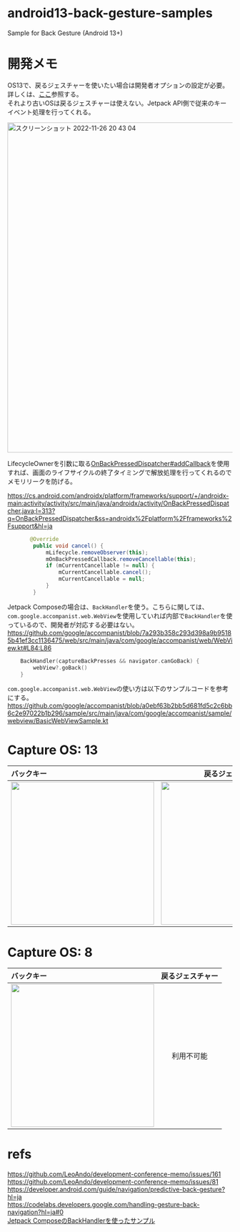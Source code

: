 # android13-back-gesture-samples
Sample for Back Gesture (Android 13+)

# 開発メモ

OS13で、戻るジェスチャーを使いたい場合は開発者オプションの設定が必要。<br>
詳しくは、[ここ](https://developer.android.com/guide/navigation/predictive-back-gesture#dev-option)参照する。<br>
それより古いOSは戻るジェスチャーは使えない。Jetpack API側で従来のキーイベント処理を行ってくれる。<br>

<img width="739" alt="スクリーンショット 2022-11-26 20 43 04" src="https://user-images.githubusercontent.com/16476224/204086962-35b7529b-363b-487c-8009-734787c80961.png">

LifecycleOwnerを引数に取る[OnBackPressedDispatcher#addCallback](https://developer.android.com/reference/androidx/activity/OnBackPressedDispatcher#addCallback(androidx.lifecycle.LifecycleOwner,androidx.activity.OnBackPressedCallback))を使用すれば、画面のライフサイクルの終了タイミングで解放処理を行ってくれるのでメモリリークを防げる。

https://cs.android.com/androidx/platform/frameworks/support/+/androidx-main:activity/activity/src/main/java/androidx/activity/OnBackPressedDispatcher.java;l=313?q=OnBackPressedDispatcher&ss=androidx%2Fplatform%2Fframeworks%2Fsupport&hl=ja
```java
       @Override
        public void cancel() {
            mLifecycle.removeObserver(this);
            mOnBackPressedCallback.removeCancellable(this);
            if (mCurrentCancellable != null) {
                mCurrentCancellable.cancel();
                mCurrentCancellable = null;
            }
        }
```


Jetpack Composeの場合は、`BackHandler`を使う。こちらに関しては、`com.google.accompanist.web.WebView`を使用していれば内部で`BackHandler`を使っているので、開発者が対応する必要はない。
https://github.com/google/accompanist/blob/7a293b358c293d398a9b95185b41ef3cc1136475/web/src/main/java/com/google/accompanist/web/WebView.kt#L84:L86
```kotlin
    BackHandler(captureBackPresses && navigator.canGoBack) {
        webView?.goBack()
    }
```

`com.google.accompanist.web.WebView`の使い方は以下のサンプルコードを参考にする。<br>
https://github.com/google/accompanist/blob/a0ebf63b2bb5d681fd5c2c6bb6c2e97022b1b296/sample/src/main/java/com/google/accompanist/sample/webview/BasicWebViewSample.kt

# Capture OS: 13

| バックキー | 戻るジェスチャー |
|:---|:---:|
|<img src="https://github.com/LeoAndo/android13-back-gesture-samples/blob/main/JavaSample/capture/android_API33_key_back.gif" width=320 /> |<img src="https://github.com/LeoAndo/android13-back-gesture-samples/blob/main/JavaSample/capture/android_API33_gesture_back.gif" width=320 /> |

# Capture OS: 8

| バックキー | 戻るジェスチャー |
|:---|:---:|
|<img src="https://github.com/LeoAndo/android13-back-gesture-samples/blob/main/JavaSample/capture/android_API26_key_back.gif" width=320 /> | 利用不可能 |





# refs
https://github.com/LeoAndo/development-conference-memo/issues/161<br>
https://github.com/LeoAndo/development-conference-memo/issues/81<br>
https://developer.android.com/guide/navigation/predictive-back-gesture?hl=ja<br>
https://codelabs.developers.google.com/handling-gesture-back-navigation?hl=ja#0<br>
[Jetpack ComposeのBackHandlerを使ったサンプル](https://github.com/raheemadamboev/predictive-back-gesture)<br>
